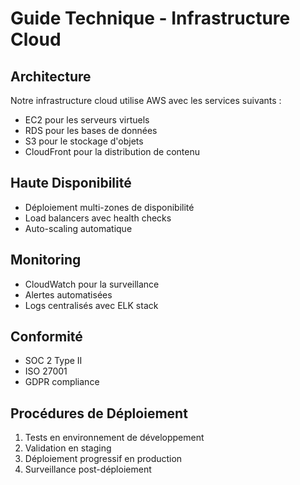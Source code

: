 # Guide Technique - Infrastructure Cloud

## Architecture
Notre infrastructure cloud utilise AWS avec les services suivants :
- EC2 pour les serveurs virtuels
- RDS pour les bases de données
- S3 pour le stockage d'objets
- CloudFront pour la distribution de contenu

## Haute Disponibilité
- Déploiement multi-zones de disponibilité
- Load balancers avec health checks
- Auto-scaling automatique

## Monitoring
- CloudWatch pour la surveillance
- Alertes automatisées
- Logs centralisés avec ELK stack

## Conformité
- SOC 2 Type II
- ISO 27001
- GDPR compliance

## Procédures de Déploiement
1. Tests en environnement de développement
2. Validation en staging
3. Déploiement progressif en production
4. Surveillance post-déploiement
